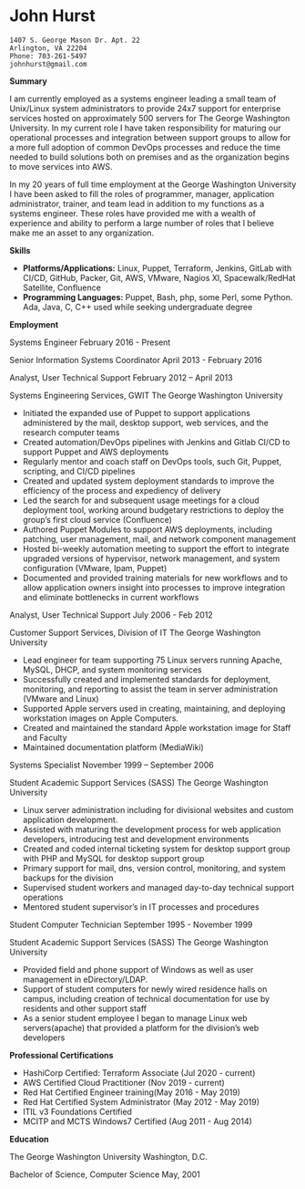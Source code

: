 # John Hurst
```
1407 S. George Mason Dr. Apt. 22
Arlington, VA 22204
Phone: 703-261-5497
johnhurst@gmail.com
```
**Summary**

I am currently employed as a systems engineer leading a small team of Unix/Linux system
administrators to provide 24x7 support for enterprise services hosted on approximately 500 servers for The George Washington University. In my current role I have taken responsibility for maturing our operational processes and integration between support groups to allow for a more full adoption of common DevOps processes and reduce the time needed to build solutions both on premises and as the organization begins to move services into AWS. 

In my 20 years of full time employment at the George Washington University I have been asked to fill the roles of programmer, manager, application administrator, trainer, and team lead in addition to my functions as a systems engineer. These roles have provided me with a wealth of experience and ability to perform a large number of roles that I believe make me an asset to any organization.

**Skills**

- **Platforms/Applications:** Linux, Puppet, Terraform, Jenkins, GitLab with CI/CD, GitHub, Packer,
    Git, AWS, VMware, Nagios XI, Spacewalk/RedHat Satellite, Confluence
- **Programming Languages:** Puppet, Bash, php, some Perl, some Python. Ada, Java, C, C++
    used while seeking undergraduate degree

**Employment**

Systems Engineer February 2016 - Present

Senior Information Systems Coordinator April 2013 - February 2016

Analyst, User Technical Support February 2012 – April 2013

Systems Engineering Services, GWIT The George Washington University

- Initiated the expanded use of Puppet to support applications administered by the mail, desktop
    support, web services, and the research computer teams
- Created automation/DevOps pipelines with Jenkins and Gitlab CI/CD to support Puppet and AWS
    deployments
- Regularly mentor and coach staff on DevOps tools, such Git, Puppet, scripting, and CI/CD
    pipelines
- Created and updated system deployment standards to improve the efficiency of the process and
    expediency of delivery
- Led the search for and subsequent usage meetings for a cloud deployment tool, working around
    budgetary restrictions to deploy the group’s first cloud service (Confluence)
- Authored Puppet Modules to support AWS deployments, including patching, user management,
    mail, and network component management
- Hosted bi-weekly automation meeting to support the effort to integrate upgraded versions of
    hypervisor, network management, and system configuration (VMware, Ipam, Puppet)
- Documented and provided training materials for new workflows and to allow application owners
    insight into processes to improve integration and eliminate bottlenecks in current workflows

Analyst, User Technical Support July 2006 - Feb 2012

Customer Support Services, Division of IT The George Washington University

- Lead engineer for team supporting 75 Linux servers running Apache, MySQL, DHCP, and system
    monitoring services
- Successfully created and implemented standards for deployment, monitoring, and reporting to
    assist the team in server administration (VMware and Linux)
- Supported Apple servers used in creating, maintaining, and deploying workstation images on
    Apple Computers.
- Created and maintained the standard Apple workstation image for Staff and Faculty
- Maintained documentation platform (MediaWiki)

Systems Specialist November 1999 – September 2006

Student Academic Support Services (SASS) The George Washington University

- Linux server administration including for divisional websites and custom application development.
- Assisted with maturing the development process for web application developers, introducing test
    and development environments
- Created and coded internal ticketing system for desktop support group with PHP and MySQL for
    desktop support group
- Primary support for mail, dns, version control, monitoring, and system backups for the division
- Supervised student workers and managed day-to-day technical support operations
- Mentored student supervisor’s in IT processes and procedures

Student Computer Technician September 1995 - November 1999

Student Academic Support Services (SASS) The George Washington University

- Provided field and phone support of Windows as well as user management in eDirectory/LDAP.
- Support of student computers for newly wired residence halls on campus, including creation of
    technical documentation for use by residents and other support staff
- As a senior student employee I began to manage Linux web servers(apache) that provided a
    platform for the division’s web developers

**Professional Certifications**

- HashiCorp Certified: Terraform Associate (Jul 2020 - current)
- AWS Certified Cloud Practitioner (Nov 2019 - current)
- Red Hat Certified Engineer training(May 2016 - May 2019)
- Red Hat Certified System Administrator (May 2012 - May 2019)
- ITIL v3 Foundations Certified
- MCITP and MCTS Windows7 Certified (Aug 2011 - Aug 2014)

**Education**

The George Washington University Washington, D.C.

Bachelor of Science, Computer Science May, 2001
